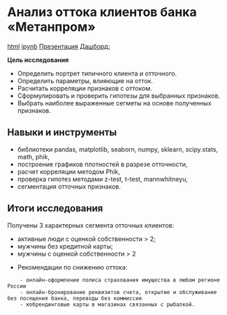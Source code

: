 # Анализ оттока клиентов банка «Метанпром»

[html](https://github.com/Lud2022/Portfolio/blob/main/Анализ%20оттока%20клиентов%20банка%20«Метанпром»/Анализ%20оттока%20клиентов%20банка.html)    [ipynb](https://github.com/Lud2022/My-Portfolio/blob/main/Project%20Music/Проект%20Яндекс%20музыка.ipynb)
[Презентация](https://github.com/Lud2022/Portfolio/blob/main/Анализ%20оттока%20клиентов%20банка%20«Метанпром»/Анализ%20оттока%20клиентов%20банка%20«Метанпром».pdf)
[Дашборд:](https://public.tableau.com/views/diplom_16864866061580/Sheet1?:language=en-US&:display_count=n&:origin=viz_share_link)
 
**Цель исследования** <br/>
*	Определить портрет типичного клиента и отточного.<br/>
* Определить параметры, влияющие на отток.<br/>
* Расчитать корреляции признаков с оттоком.<br/>
* Сформулировать и проверить гипотезы для выбранных признаков.<br/>
* Выбрать наиболее выраженные сегметы на основе полученных признаков.<br/>



## Навыки и инструменты

- библиотеки pandas, matplotlib, seaborn, numpy, sklearn, scipy.stats, math, phik, <br/>
- построение графиков плотностей в разрезе отточности, <br/>
- расчет корреляции методом Phik, <br/>
- проверка гипотез методами z-test, t-test, mannwhitneyu, <br/>
- сегментация отточных признаков.
   
## Итоги исследования

Получены 3 характерных сегмента отточных клиентов:
 - активные люди с оценкой собственности > 2;
 - мужчины без кредитной карты;
 - мужчины с оценкой собственности > 2	
* Рекомендации по снижению оттока:
```
    - онлайн-оформление полиса страхования имущества в любом регионе России 
    - онлайн-бронирование реквизитов счета, открытие и обслуживание без посещения банка, переводы без коммиссии
    - кобрендинговые карты в магазинах связанных с рыбалкой.    
```

